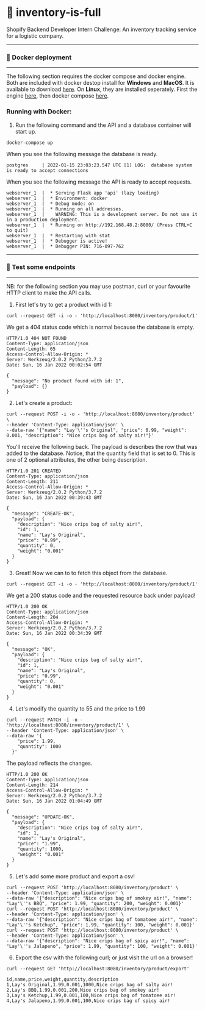 # 🛒 inventory-is-full

Shopify Backend Developer Intern Challenge: An inventory tracking service for a logistic company.


---
### 🐳 Docker deployment
---

The following section requires the docker compose and docker engine.
Both are included with docker destop install for **Windows** and **MacOS**.
It is available to download [here](https://docs.docker.com/desktop/).
On **Linux**, they are installed seperately.  First the engine [here](https://docs.docker.com/engine/install/#server), then 
docker compose [here](https://docs.docker.com/compose/install/).

### Running with Docker:
1. Run the following command and the API and a database container will start up.
```
docker-compose up 
```
When you see the following message the database is ready.
```
postgres     | 2022-01-15 23:03:23.547 UTC [1] LOG:  database system is ready to accept connections
```
When you see the following message the API is ready to accept requests.
```
webserver_1  |  * Serving Flask app 'api' (lazy loading)
webserver_1  |  * Environment: docker
webserver_1  |  * Debug mode: on
webserver_1  |  * Running on all addresses.
webserver_1  |    WARNING: This is a development server. Do not use it in a production deployment.
webserver_1  |  * Running on http://192.168.48.2:8080/ (Press CTRL+C to quit)
webserver_1  |  * Restarting with stat
webserver_1  |  * Debugger is active!
webserver_1  |  * Debugger PIN: 716-097-762
```

---
### 📝 Test some endpoints
---
NB: for the following section you may use postman, curl or your favourite HTTP client to 
make the API calls.

1. First let's try to get a product with id 1:

```
curl --request GET -i -o - 'http://localhost:8080/inventory/product/1'
```

We get a 404 status code which is normal because the database is empty.

```
HTTP/1.0 404 NOT FOUND
Content-Type: application/json
Content-Length: 65
Access-Control-Allow-Origin: *
Server: Werkzeug/2.0.2 Python/3.7.2
Date: Sun, 16 Jan 2022 00:02:54 GMT

{
  "message": "No product found with id: 1", 
  "payload": {}
}
```

2. Let's create a product:

```
curl --request POST -i -o - 'http://localhost:8080/inventory/product' \
--header 'Content-Type: application/json' \
--data-raw '{"name": "Lay'\''s Original", "price": 0.99, "weight": 0.001, "description": "Nice crips bag of salty air!"}'
```

You'll receive the following back. The payload is describes the row that was added to the database.
Notice, that the quantity field that is set to 0. This is one of 2 optional attributes, the other being description.

```
HTTP/1.0 201 CREATED
Content-Type: application/json
Content-Length: 211
Access-Control-Allow-Origin: *
Server: Werkzeug/2.0.2 Python/3.7.2
Date: Sun, 16 Jan 2022 00:39:43 GMT

{
  "message": "CREATE-OK", 
  "payload": {
    "description": "Nice crips bag of salty air!", 
    "id": 1, 
    "name": "Lay's Original", 
    "price": "0.99", 
    "quantity": 0, 
    "weight": "0.001"
  }
}
```

3. Great! Now we can to to fetch this object from the database.

```
curl --request GET -i -o - 'http://localhost:8080/inventory/product/1'
```

We get a 200 status code and the requested resource back under payload!

```
HTTP/1.0 200 OK
Content-Type: application/json
Content-Length: 204
Access-Control-Allow-Origin: *
Server: Werkzeug/2.0.2 Python/3.7.2
Date: Sun, 16 Jan 2022 00:34:39 GMT

{
  "message": "OK", 
  "payload": {
    "description": "Nice crips bag of salty air!", 
    "id": 1, 
    "name": "Lay's Original", 
    "price": "0.99", 
    "quantity": 0, 
    "weight": "0.001"
  }
}

```

4. Let's modify the quantity to 55 and the price to 1.99

```
curl --request PATCH -i -o - 'http://localhost:8080/inventory/product/1' \
--header 'Content-Type: application/json' \
--data-raw '{
    "price": 1.99, 
    "quantity": 1000
  }'
```

The payload reflects the changes.

```
HTTP/1.0 200 OK
Content-Type: application/json
Content-Length: 214
Access-Control-Allow-Origin: *
Server: Werkzeug/2.0.2 Python/3.7.2
Date: Sun, 16 Jan 2022 01:04:49 GMT

{
  "message": "UPDATE-OK", 
  "payload": {
    "description": "Nice crips bag of salty air!", 
    "id": 1, 
    "name": "Lay's Original", 
    "price": "1.99", 
    "quantity": 1000, 
    "weight": "0.001"
  }
}
```

5. Let's add some more product and export a csv!

```
curl --request POST 'http://localhost:8080/inventory/product' \
--header 'Content-Type: application/json' \
--data-raw '{"description": "Nice crips bag of smokey air!", "name": "Lay'\''s BBQ", "price": 1.99, "quantity": 200, "weight": 0.001}'
curl --request POST 'http://localhost:8080/inventory/product' \
--header 'Content-Type: application/json' \
--data-raw '{"description": "Nice crips bag of tomatoee air!", "name": "Lay'\''s Ketchup", "price": 1.99, "quantity": 100, "weight": 0.001}'
curl --request POST 'http://localhost:8080/inventory/product' \
--header 'Content-Type: application/json' \
--data-raw '{"description": "Nice crips bag of spicy air!", "name": "Lay'\''s Jalapeno", "price": 1.99, "quantity": 100, "weight": 0.001}'
```

6. Export the csv with the following curl; or just visit the url on a browser!

```
curl --request GET 'http://localhost:8080/inventory/product/export' 
```

```
id,name,price,weight,quantity,description
1,Lay's Original,1.99,0.001,1000,Nice crips bag of salty air!
2,Lay's BBQ,1.99,0.001,200,Nice crips bag of smokey air!
3,Lay's Ketchup,1.99,0.001,100,Nice crips bag of tomatoee air!
4,Lay's Jalapeno,1.99,0.001,100,Nice crips bag of spicy air!
```
